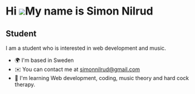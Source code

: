 Hi ![](https://user-images.githubusercontent.com/18350557/176309783-0785949b-9127-417c-8b55-ab5a4333674e.gif)My name is Simon Nilrud
====================================================================================================================================

Student
-------

I am a student who is interested in web development and music.

* 🌍  I'm based in Sweden
* ✉️  You can contact me at [simonnilrud@gmail.com](mailto:simonnilrud@gmail.com)
* 🧠  I'm learning Web development, coding, music theory and hard cock therapy.
